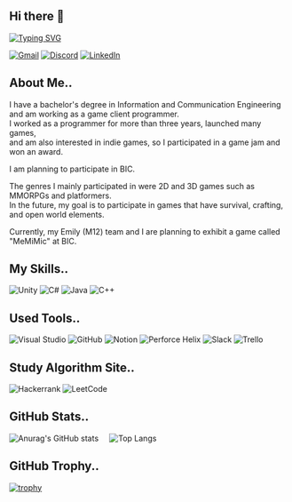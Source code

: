 ## Hi there 👋

[![Typing SVG](https://readme-typing-svg.demolab.com?font=Kanit&weight=300&size=30&letterSpacing=1px&duration=3500&pause=1500&color=72EC66&vCenter=true&width=435&lines=Hello%2C+I+am+Jonghow+;I'm+GameClient+Programmer)](https://git.io/typing-svg)

[![Gmail](https://img.shields.io/badge/Gmail-D14836?style=for-the-badge&logo=gmail&logoColor=white)](mailto:sjh15348@gmail.com)
[![Discord](https://img.shields.io/badge/Discord-%235865F2.svg?style=for-the-badge&logo=discord&logoColor=white)](https://discord.com/users/sin15348@naver.com)
[![LinkedIn](https://img.shields.io/badge/linkedin-%230077B5.svg?style=for-the-badge&logo=linkedin&logoColor=white)](https://www.linkedin.com/in/%EC%A2%85%ED%98%B8-%EC%8B%A0-5a1325289/)

## About Me..

I have a bachelor's degree in Information and Communication Engineering and am working as a game client programmer.   
I worked as a programmer for more than three years, launched many games,  
and am also interested in indie games, so I participated in a game jam and won an award.  
  
I am planning to participate in BIC.  

The genres I mainly participated in were 2D and 3D games such as MMORPGs and platformers.  
In the future, my goal is to participate in games that have survival, crafting, and open world elements.  

Currently, my Emily (M12) team and I are planning to exhibit a game called "MeMiMic" at BIC.  

## My Skills..
![Unity](https://img.shields.io/badge/unity-%23000000.svg?style=for-the-badge&logo=unity&logoColor=white)
![C#](https://img.shields.io/badge/c%23-%23239120.svg?style=for-the-badge&logo=csharp&logoColor=white)
![Java](https://img.shields.io/badge/java-%23ED8B00.svg?style=for-the-badge&logo=openjdk&logoColor=white)
![C++](https://img.shields.io/badge/c++-%2300599C.svg?style=for-the-badge&logo=c%2B%2B&logoColor=white)

## Used Tools..
![Visual Studio](https://img.shields.io/badge/Visual%20Studio-5C2D91.svg?style=for-the-badge&logo=visual-studio&logoColor=white)
![GitHub](https://img.shields.io/badge/github-%23121011.svg?style=for-the-badge&logo=github&logoColor=white)
![Notion](https://img.shields.io/badge/Notion-%23000000.svg?style=for-the-badge&logo=notion&logoColor=white)
![Perforce Helix](https://img.shields.io/badge/-PERFORCE%20HELIX-00AEEF?style=for-the-badge&logo=Perforce&logoColor=white)
![Slack](https://img.shields.io/badge/Slack-4A154B?style=for-the-badge&logo=slack&logoColor=white)
![Trello](https://img.shields.io/badge/Trello-%23026AA7.svg?style=for-the-badge&logo=Trello&logoColor=white)

## Study Algorithm Site..
![Hackerrank](https://img.shields.io/badge/-Hackerrank-2EC866?style=for-the-badge&logo=HackerRank&logoColor=white)
![LeetCode](https://img.shields.io/badge/LeetCode-000000?style=for-the-badge&logo=LeetCode&logoColor=#d16c06)

## GitHub Stats..
![Anurag's GitHub stats](https://github-readme-stats.vercel.app/api?username=jonghow&show_icons=true&theme=radical)
&nbsp; &nbsp;
![Top Langs](https://github-readme-stats.vercel.app/api/top-langs/?username=jonghow&layout=compact)

## GitHub Trophy..
[![trophy](https://github-profile-trophy.vercel.app/?username=jonghow&theme=onestar&margin-w=1&no-frame=true)](https://github.com/ryo-ma/github-profile-trophy)
